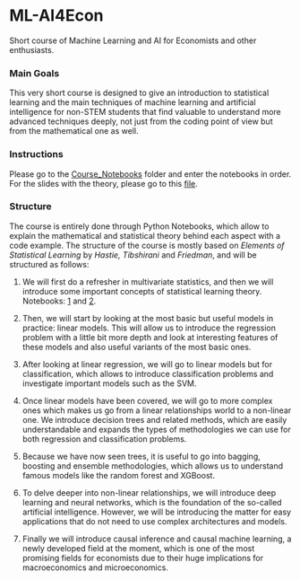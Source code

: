 # ML-AI4Econ

Short course of Machine Learning and AI for Economists and other enthusiasts.

### Main Goals

This very short course is designed to give an introduction to statistical learning and the main techniques of machine learning and artificial intelligence for non-STEM students that find valuable to understand more advanced techniques deeply, not just from the coding point of view but from the mathematical one as well.

### Instructions

Please go to the [Course_Notebooks](Course_Notebooks/) folder and enter the notebooks in order. For the slides with the theory, please go to this [file](Course_PPT_Week1.pdf).

### Structure

The course is entirely done through Python Notebooks, which allow to explain the mathematical and statistical theory behind each aspect with a code example. The structure of the course is mostly based on *Elements of Statistical Learning* by *Hastie, Tibshirani* and *Friedman*, and will be structured as follows:

1) We will first do a refresher in multivariate statistics, and then we will introduce some important concepts of statistical learning theory. Notebooks: [1](Course_Notebooks/1_Stats_Refresher.ipynb) and [2](Course_Notebooks/2_StatLearn_Theory.ipynb).

2) Then, we will start by looking at the most basic but useful models in practice: linear models. This will allow us to introduce the regression problem with a little bit more depth and look at interesting features of these models and also useful variants of the most basic ones.

3) After looking at linear regression, we will go to linear models but for classification, which allows to introduce classification problems and investigate important models such as the SVM.

4) Once linear models have been covered, we will go to more complex ones which makes us go from a linear relationships world to a non-linear one. We introduce decision trees and related methods, which are easily understandable and expands the types of methodologies we can use for both regression and classification problems.

5) Because we have now seen trees, it is useful to go into bagging, boosting and ensemble methodologies, which allows us to understand famous models like the random forest and XGBoost.

6) To delve deeper into non-linear relationships, we will introduce deep learning and neural networks, which is the foundation of the so-called artificial intelligence. However, we will be introducing the matter for easy applications that do not need to use complex architectures and models.

7) Finally we will introduce causal inference and causal machine learning, a newly developed field at the moment, which is one of the most promising fields for economists due to their huge implications for macroeconomics and microeconomics.